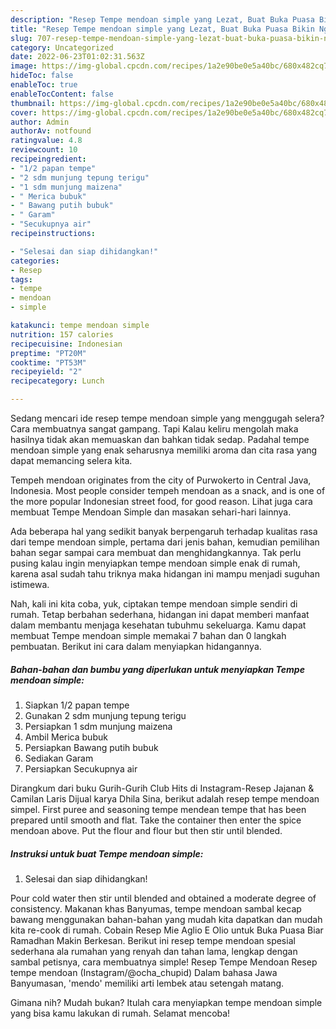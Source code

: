 ```yaml
---
description: "Resep Tempe mendoan simple yang Lezat, Buat Buka Puasa Bikin Ngiler"
title: "Resep Tempe mendoan simple yang Lezat, Buat Buka Puasa Bikin Ngiler"
slug: 707-resep-tempe-mendoan-simple-yang-lezat-buat-buka-puasa-bikin-ngiler
category: Uncategorized
date: 2022-06-23T01:02:31.563Z
image: https://img-global.cpcdn.com/recipes/1a2e90be0e5a40bc/680x482cq70/tempe-mendoan-simple-foto-resep-utama.jpg
hideToc: false
enableToc: true
enableTocContent: false
thumbnail: https://img-global.cpcdn.com/recipes/1a2e90be0e5a40bc/680x482cq70/tempe-mendoan-simple-foto-resep-utama.jpg
cover: https://img-global.cpcdn.com/recipes/1a2e90be0e5a40bc/680x482cq70/tempe-mendoan-simple-foto-resep-utama.jpg
author: Admin
authorAv: notfound
ratingvalue: 4.8
reviewcount: 10
recipeingredient:
- "1/2 papan tempe"
- "2 sdm munjung tepung terigu"
- "1 sdm munjung maizena"
- " Merica bubuk"
- " Bawang putih bubuk"
- " Garam"
- "Secukupnya air"
recipeinstructions:

- "Selesai dan siap dihidangkan!"
categories:
- Resep
tags:
- tempe
- mendoan
- simple

katakunci: tempe mendoan simple 
nutrition: 157 calories
recipecuisine: Indonesian
preptime: "PT20M"
cooktime: "PT53M"
recipeyield: "2"
recipecategory: Lunch

---
```



Sedang mencari ide resep tempe mendoan simple yang menggugah selera? Cara membuatnya sangat gampang. Tapi Kalau keliru mengolah maka hasilnya tidak akan memuaskan dan bahkan tidak sedap. Padahal tempe mendoan simple yang enak seharusnya memiliki aroma dan cita rasa yang dapat memancing selera kita.


Tempeh mendoan originates from the city of Purwokerto in Central Java, Indonesia. Most people consider tempeh mendoan as a snack, and is one of the more popular Indonesian street food, for good reason. Lihat juga cara membuat Tempe Mendoan Simple dan masakan sehari-hari lainnya.

Ada beberapa hal yang sedikit banyak berpengaruh terhadap kualitas rasa dari tempe mendoan simple, pertama dari jenis bahan, kemudian pemilihan bahan segar sampai cara membuat dan menghidangkannya. Tak perlu pusing kalau ingin menyiapkan tempe mendoan simple enak di rumah, karena asal sudah tahu triknya maka hidangan ini mampu menjadi suguhan istimewa.


Nah, kali ini kita coba, yuk, ciptakan tempe mendoan simple sendiri di rumah. Tetap berbahan sederhana, hidangan ini dapat memberi manfaat dalam membantu menjaga kesehatan tubuhmu sekeluarga. Kamu dapat membuat Tempe mendoan simple memakai 7 bahan dan 0 langkah pembuatan. Berikut ini cara dalam menyiapkan hidangannya.

<!--inarticleads1-->

##### Bahan-bahan dan bumbu yang diperlukan untuk menyiapkan Tempe mendoan simple:

1. Siapkan 1/2 papan tempe
1. Gunakan 2 sdm munjung tepung terigu
1. Persiapkan 1 sdm munjung maizena
1. Ambil  Merica bubuk
1. Persiapkan  Bawang putih bubuk
1. Sediakan  Garam
1. Persiapkan Secukupnya air


Dirangkum dari buku Gurih-Gurih Club Hits di Instagram-Resep Jajanan &amp; Camilan Laris Dijual karya Dhila Sina, berikut adalah resep tempe mendoan simpel. First puree and seasoning tempe mendean tempe that has been prepared until smooth and flat. Take the container then enter the spice mendoan above. Put the flour and flour but then stir until blended. 

<!--inarticleads2-->

##### Instruksi untuk buat Tempe mendoan simple:


1. Selesai dan siap dihidangkan!

Pour cold water then stir until blended and obtained a moderate degree of consistency. Makanan khas Banyumas, tempe mendoan sambal kecap bawang menggunakan bahan-bahan yang mudah kita dapatkan dan mudah kita re-cook di rumah. Cobain Resep Mie Aglio E Olio untuk Buka Puasa Biar Ramadhan Makin Berkesan. Berikut ini resep tempe mendoan spesial sederhana ala rumahan yang renyah dan tahan lama, lengkap dengan sambal petisnya, cara membuatnya simple! Resep Tempe Mendoan Resep tempe mendoan (Instagram/@ocha_chupid) Dalam bahasa Jawa Banyumasan, &#39;mendo&#39; memiliki arti lembek atau setengah matang. 

Gimana nih? Mudah bukan? Itulah cara menyiapkan tempe mendoan simple yang bisa kamu lakukan di rumah. Selamat mencoba!
